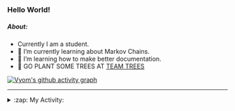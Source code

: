 ### Hello World!

##### About:
- Currently I am a student.
- 🌱 I’m currently learning about Markov Chains.
- 🌱 I’m learning how to make better documentation.
- 🌱 GO PLANT SOME TREES AT [TEAM TREES](https://teamtrees.org/)

[![Vyom's github activity graph](https://activity-graph.herokuapp.com/graph?username=Vyvy-vi)](https://github.com/ashutosh00710/github-readme-activity-graph)

---
<details>
  <summary>:zap: My Activity:</summary>
  
<!--START_SECTION:waka-->
![Code Time](http://img.shields.io/badge/Code%20Time-826%20hrs%208%20mins-blue)

**I'm a Night 🦉** 

```text
🌞 Morning    67 commits     ██░░░░░░░░░░░░░░░░░░░░░░░   8.38% 
🌆 Daytime    195 commits    ██████░░░░░░░░░░░░░░░░░░░   24.38% 
🌃 Evening    271 commits    ████████░░░░░░░░░░░░░░░░░   33.88% 
🌙 Night      267 commits    ████████░░░░░░░░░░░░░░░░░   33.38%

```
📅 **I'm Most Productive on Sunday** 

```text
Monday       77 commits     ██░░░░░░░░░░░░░░░░░░░░░░░   9.62% 
Tuesday      131 commits    ████░░░░░░░░░░░░░░░░░░░░░   16.38% 
Wednesday    125 commits    ████░░░░░░░░░░░░░░░░░░░░░   15.62% 
Thursday     106 commits    ███░░░░░░░░░░░░░░░░░░░░░░   13.25% 
Friday       108 commits    ███░░░░░░░░░░░░░░░░░░░░░░   13.5% 
Saturday     92 commits     ███░░░░░░░░░░░░░░░░░░░░░░   11.5% 
Sunday       161 commits    █████░░░░░░░░░░░░░░░░░░░░   20.12%

```


📊 **This Week I Spent My Time On** 

```text
🔥 Editors: 
VS Code                  15 hrs 50 mins      ██████████████████████░░░   88.84% 
Vim                      1 hr 59 mins        ██░░░░░░░░░░░░░░░░░░░░░░░   11.16%

🐱‍💻 Projects: 
praise                   9 hrs 7 mins        ████████████░░░░░░░░░░░░░   51.19% 
developer-rubric-discord-6 hrs 45 mins       █████████░░░░░░░░░░░░░░░░   37.86% 
phishing-check-bot       33 mins             ░░░░░░░░░░░░░░░░░░░░░░░░░   3.1% 
discord-bot              31 mins             ░░░░░░░░░░░░░░░░░░░░░░░░░   2.95% 
onboarding-bot           18 mins             ░░░░░░░░░░░░░░░░░░░░░░░░░   1.73%

```


 Last Updated on 17/06/2022 07:08:39 UTC
<!--END_SECTION:waka-->
</details>
